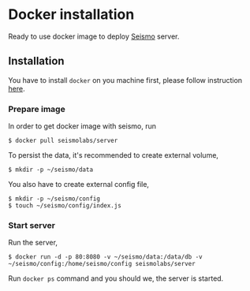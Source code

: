 # Docker installation

Ready to use docker image to deploy [Seismo](https://github.com/seismo/seismo-server) server.

## Installation

You have to install `docker` on you machine first, please follow instruction [here](http://www.docker.io/gettingstarted/#h_installation).

### Prepare image

In order to get docker image with seismo, run

```
$ docker pull seismolabs/server
```

To persist the data, it's recommended to create external volume,

```
$ mkdir -p ~/seismo/data
```

You also have to create external config file,

```
$ mkdir -p ~/seismo/config
$ touch ~/seismo/config/index.js
```

### Start server

Run the server,

```
$ docker run -d -p 80:8080 -v ~/seismo/data:/data/db -v ~/seismo/config:/home/seismo/config seismolabs/server
```

Run `docker ps` command and you should we, the server is started.
